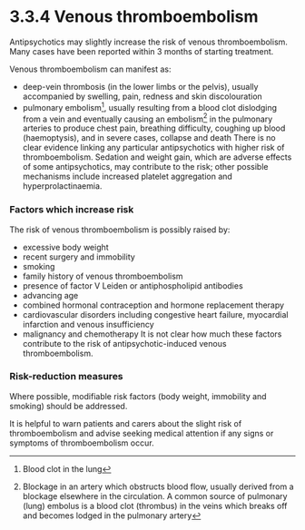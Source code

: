 3.3.4 Venous thromboembolism
============================

Antipsychotics may slightly increase the risk of venous thromboembolism. Many cases have been reported within 3 months of starting treatment.

 Venous thromboembolism can manifest as:

  * deep-vein thrombosis (in the lower limbs or the pelvis), usually accompanied by swelling, pain, redness and skin discolouration
 * pulmonary embolism[^1], usually resulting from a blood clot dislodging from a vein and eventually causing an embolism[^2] in the pulmonary arteries to produce chest pain, breathing difficulty, coughing up blood (haemoptysis), and in severe cases, collapse and death
  There is no clear evidence linking any particular antipsychotics with higher risk of thromboembolism. Sedation and weight gain, which are adverse effects of some antipsychotics, may contribute to the risk; other possible mechanisms include increased platelet aggregation and hyperprolactinaemia.

 ### Factors which increase risk

 The risk of venous thromboembolism is possibly raised by:

  * excessive body weight
 * recent surgery and immobility
 * smoking
 * family history of venous thromboembolism
 * presence of factor V Leiden or antiphospholipid antibodies
 * advancing age
 * combined hormonal contraception and hormone replacement therapy
 * cardiovascular disorders including congestive heart failure, myocardial infarction and venous insufficiency
 * malignancy and chemotherapy
  It is not clear how much these factors contribute to the risk of antipsychotic-induced venous thromboembolism.

 ### Risk-reduction measures

 Where possible, modifiable risk factors (body weight, immobility and smoking) should be addressed.

 It is helpful to warn patients and carers about the slight risk of thromboembolism and advise seeking medical attention if any signs or symptoms of thromboembolism occur.



[^1]: Blood clot in the lung


[^2]: Blockage in an artery which obstructs blood flow, usually derived from a blockage elsewhere in the circulation. A common source of pulmonary (lung) embolus is a blood clot (thrombus) in the veins which breaks off and becomes lodged in the pulmonary artery
